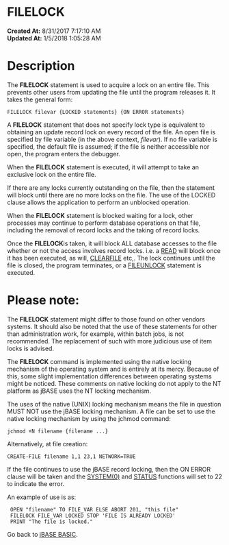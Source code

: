 # FILELOCK

**Created At:** 8/31/2017 7:17:10 AM  
**Updated At:** 1/5/2018 1:05:28 AM  


# Description

The **FILELOCK** statement is used to acquire a lock on an entire file. This prevents other users from updating the file until the program releases it. It takes the general form:

```
FILELOCK filevar {LOCKED statements} {ON ERROR statements}
```

A **FILELOCK** statement that does not specify lock type is equivalent to obtaining an update record lock on every record of the file. An open file is specified by file variable (in the above context, *filevar*). If no file variable is specified, the default file is assumed; if the file is neither accessible nor open, the program enters the debugger.

When the **FILELOCK** statement is executed, it will attempt to take an exclusive lock on the entire file.

If there are any locks currently outstanding on the file, then the statement will block until there are no more locks on the file. The use of the LOCKED clause allows the application to perform an unblocked operation.

When the **FILELOCK** statement is blocked waiting for a lock, other processes may continue to perform database operations on that file, including the removal of record locks and the taking of record locks.

Once the **FILELOCK**is taken, it will block ALL database accesses to the file whether or not the access involves record locks. i.e. a [READ](277646-read) will block once it has been executed, as will, [CLEARFILE](266853-clearfile) etc,. The lock continues until the file is closed, the program terminates, or a [FILEUNLOCK](271549-fileunlock) statement is executed.

# Please note:

The **FILELOCK** statement might differ to those found on other vendors systems. It should also be noted that the use of these statements for other than administration work, for example, within batch jobs, is not recommended. The replacement of such with more judicious use of item locks is advised.

The **FILELOCK** command is implemented using the native locking mechanism of the operating system and is entirely at its mercy. Because of this, some slight implementation differences between operating systems might be noticed. These comments on native locking do not apply to the NT platform as jBASE uses the NT locking mechanism.

The uses of the native (UNIX) locking mechanism means the file in question MUST NOT use the jBASE locking mechanism. A file can be set to use the native locking mechanism by using the jchmod command:

```
jchmod +N filename {filename ...}
```

Alternatively, at file creation:

```
CREATE-FILE filename 1,1 23,1 NETWORK=TRUE
```

If the file continues to use the jBASE record locking, then the ON ERROR clause will be taken and the [SYSTEM(0)](282982-system-functions) and [STATUS](278661-status-function) functions will set to 22 to indicate the error.

An example of use is as:

```
 OPEN "filename" TO FILE_VAR ELSE ABORT 201, "this file"
 FILELOCK FILE_VAR LOCKED STOP 'FILE IS ALREADY LOCKED'
 PRINT "The file is locked."
```



Go back to [jBASE BASIC](263498-jbase-basic).


